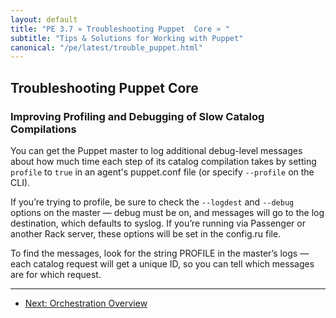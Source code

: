 ```yaml
---
layout: default
title: "PE 3.7 » Troubleshooting Puppet  Core » "
subtitle: "Tips & Solutions for Working with Puppet"
canonical: "/pe/latest/trouble_puppet.html"
---
```


Troubleshooting Puppet Core
-----

### Improving Profiling and Debugging of Slow Catalog Compilations

You can get the Puppet master to log additional debug-level messages about how much time each step of its catalog compilation takes by setting `profile` to `true` in an agent's puppet.conf file (or specify `--profile` on the CLI).

If you’re trying to profile, be sure to check the `--logdest` and `--debug` options on the master — debug must be on, and messages will go to the log destination, which defaults to syslog. If you’re running via Passenger or another Rack server, these options will be set in the config.ru file.

To find the messages, look for the string PROFILE in the master’s logs — each catalog request will get a unique ID, so you can tell which messages are for which request.

* * *

-  [Next: Orchestration Overview](./orchestration_overview.html)
